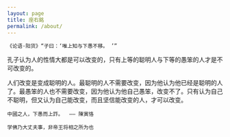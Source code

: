 ```yaml
---
layout: page
title: 座右銘
permalink: /about/
---
```



```
《论语·阳货》“子曰：‘唯上知与下愚不移。 ’”
```

孔子认为人的性情大都是可以改变的，只有上等的聪明人与下等的愚笨的人才是不可改变的。

人们改变是变成聪明的人。最聪明的人不需要改变，因为他认为他已经是聪明的人了。最愚笨的人也不需要改变，因为他认为他自己愚笨，改变不了。只有认为自己不聪明，但又认为自己能改变，而且坚信能改变的人，才可以改变。

```
中國之人，下愚而上詐。  —— 陳寅恪
```

```
学佛乃大丈夫事，非帝王将相之所为也
```
